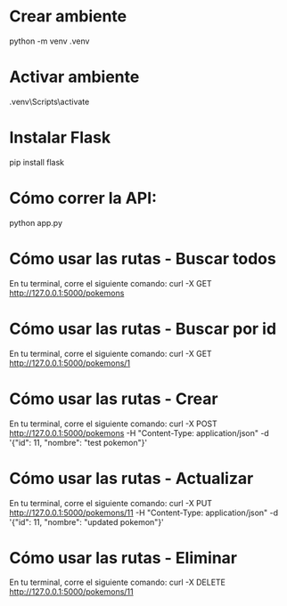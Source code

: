# Crear ambiente
python -m venv .venv

# Activar ambiente
.venv\Scripts\activate

# Instalar Flask
pip install flask

# Cómo correr la API:
python app.py

# Cómo usar las rutas - Buscar todos
En tu terminal, corre el siguiente comando:
curl -X GET http://127.0.0.1:5000/pokemons

# Cómo usar las rutas - Buscar por id
En tu terminal, corre el siguiente comando:
curl -X GET http://127.0.0.1:5000/pokemons/1

# Cómo usar las rutas - Crear
En tu terminal, corre el siguiente comando:
curl -X POST http://127.0.0.1:5000/pokemons -H "Content-Type: application/json" -d '{"id": 11, "nombre": "test pokemon"}'

# Cómo usar las rutas - Actualizar
En tu terminal, corre el siguiente comando:
curl -X PUT http://127.0.0.1:5000/pokemons/11 -H "Content-Type: application/json" -d '{"id": 11, "nombre": "updated pokemon"}'

# Cómo usar las rutas - Eliminar
En tu terminal, corre el siguiente comando:
curl -X DELETE http://127.0.0.1:5000/pokemons/11